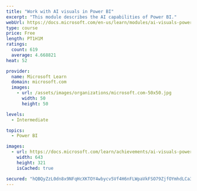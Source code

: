 ```yaml
---
title: "Work with AI visuals in Power BI"
excerpt: "This module describes the AI capabilities of Power BI."
webUrl: https://docs.microsoft.com/en-us/learn/modules/ai-visuals-power-bi/
type: course
price: Free
length: PT1H1M
ratings:
  count: 619
  average: 4.668821
heat: 52

provider:
  name: Microsoft Learn
  domain: microsoft.com
  images:
    - url: /assets/images/organizations/microsoft.com-50x50.jpg
      width: 50
      height: 50

levels:
  - Intermediate

topics:
  - Power BI

images:
  - url: https://docs.microsoft.com/learn/achievements/ai-visuals-power-bi-social.png
    width: 643
    height: 321
    isCached: true

secured: "hQBQyZzL0dn8x9NFqHcXKTOY4wbycv5Vf4H6nFLWpaVkFSO79ZjfOYmhdLCa3eYt5HvLSqEE/uuYvjQkPrlmHCB+Hr0qe4Vh/K7jQK2YmYVqC6iBhz0fChO+nMz7n5R3imLJIdFdlOV4UoxwOAH2PQi2/NVe8raOpFV4Rie+nmkDdi40WwLkr+1FDMegB8Y1lIAL5HJA8Z6cGuR0IAIJ7V/ef0rtpezc7u/R7RPoA9aYNZXXJ+Qd2UBmzpAVN8L3fID3eaBOPj5yifZFI59k9KcPVmEXzugSzmy9OtkuOmdHQgLUZzkLIlEWOA97PUXdjxLrDqk1Bt9tVcYcTmpK5BAwPptonBXw3tMVSzYRqos/MN8Lc5rJCeKvKfkXeuUmWwo0PWigpoGD5oc2dqHYbcjyPJsNCemYCvVg1duvf5c=;Vx1ymsqAZgsm2ySNRWS73g=="
---
```


